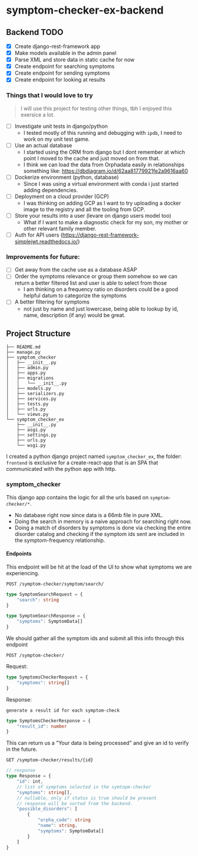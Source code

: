# symptom-checker-ex-backend

## Backend TODO

- [x] Create django-rest-framework app
- [x] Make models available in the admin panel
- [x] Parse XML and store data in static cache for now
- [x] Create endpoint for searching symptoms
- [x] Create endpoint for sending symptoms
- [x] Create endpoint for looking at results

### Things that I would love to try

> I will use this project for testing other things, tbh I enjoyed this exersice a lot.

- [ ] Investigate unit tests in django/python
    - I tested mostly of this running and debugging with `ipdb`, I need to work on my unit test game.
- [ ] Use an actual database
    - I started using the ORM from django but I dont remember at which point I moved to the cache and just moved on from
      that.
    - I think we can load the data from Orphadata easily in relationships something
      like: https://dbdiagram.io/d/62aa81779921fe2a9616aa60
- [ ] Dockerize environment (python, database)
    - Since I was using a virtual environment with conda i just started adding dependencies.
- [ ] Deployment on a cloud provider (GCP)
    - I was thinking on adding GCP as I want to try uploading a docker image to the registry and all the tooling from
      GCP.
- [ ] Store your results into a user (levare on django users model too)
    - What if I want to make a diagnostic check for my son, my mother or other relevant family member.
- [ ] Auth for API users (https://django-rest-framework-simplejwt.readthedocs.io/)

### Improvements for future:

- [ ] Get away from the cache use as a database ASAP
- [ ] Order the symptoms relevance or group them somehow so we can return a better filtered list and user is able to
  select from those
    - I am thinking on a frequency ratio on disorders could be a good helpful datum to categorize the symptoms
- [ ] A better filtering for symptoms
    - not just by name and just lowercase, being able to lookup by id, name, description (if any) would be great.

## Project Structure

```
├── README.md
├── manage.py
├── symptom_checker
│   ├── __init__.py
│   ├── admin.py
│   ├── apps.py
│   ├── migrations
│   │   └── __init__.py
│   ├── models.py
│   ├── serializers.py
│   ├── services.py
│   ├── tests.py
│   ├── urls.py
│   └── views.py
└── symptom_checker_ex
    ├── __init__.py
    ├── asgi.py
    ├── settings.py
    ├── urls.py
    └── wsgi.py
```

I created a python django project named `symptom_checker_ex`, the folder: `frontend` is exclusive for a create-react-app
that
is an SPA that communicated with the python app with http.

### symptom_checker

This django app contains the logic for all the urls based on `symptom-checker/*`.

- No database right now since data is a 66mb file in pure XML.
- Doing the search in memory is a naive approach for searching right now.
- Doing a match of disorders by symptoms is done via checking the entire disorder catalog and checking if the symptom
  ids sent are included in the symptom-frequency relationship.

#### Endpoints

This endpoint will be hit at the load of the UI to show what symptoms we are experiencing.

`POST /symptom-checker/symptom/search/`

```typescript
type SymptomSearchRequest = {
    "search": string
}

type SymptomSearchResponse = {
    "symptoms": SymptomData[]
}
```

We should gather all the symptom ids and submit all this info through this endpoint

`POST /symptom-checker/`

Request:

```typescript
type SymptomsCheckerRequest = {
    "symptoms": string[]
}
```

Response:

`generate a result id for each symptom-check`

```typescript
type SymptomsCheckerResponse = {
    "result_id": number
}
```

This can return us a "Your data is being processed" and give an id to verify in the future.

`GET /symptom-checker/results/{id}`

```typescript
// response
type Response = {
    "id": int,
    // list of symptoms selected in the symtopm-checker
    "symptoms": string[],
    // nullable, only if status is true should be present
    // response will be sorted from the backend.
    "possible_disorders": [
        {
            "orpha_code": string
            "name": string,
            "symptoms": SymptomData[]
        }
    ]
}
```